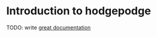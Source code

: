 # Introduction to hodgepodge

TODO: write [great documentation](http://jacobian.org/writing/what-to-write/)

